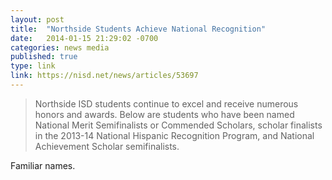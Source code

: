 ```yaml
---
layout: post
title:  "Northside Students Achieve National Recognition"
date:   2014-01-15 21:29:02 -0700
categories: news media
published: true
type: link
link: https://nisd.net/news/articles/53697
---
```


>Northside ISD students continue to excel and receive numerous honors and awards. Below are students who have been named 
>National Merit Semifinalists or Commended Scholars, scholar finalists in the 2013-14 National Hispanic Recognition Program,
>and National Achievement Scholar semifinalists.

Familiar names.